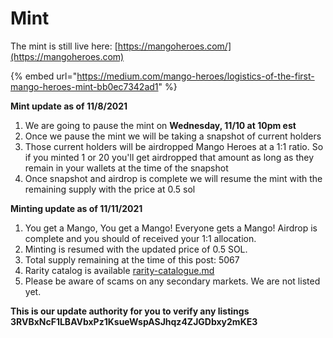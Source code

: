 # Mint

The mint is still live here: [https://mangoheroes.com/](https://mangoheroes.com)

{% embed url="https://medium.com/mango-heroes/logistics-of-the-first-mango-heroes-mint-bb0ec7342ad1" %}

**Mint update as of 11/8/2021**&#x20;

1. We are going to pause the mint on **Wednesday, 11/10 at 10pm est**
2. Once we pause the mint we will be taking a snapshot of current holders&#x20;
3. Those current holders will be airdropped Mango Heroes at a 1:1 ratio. So if you minted 1 or 20 you'll get airdropped that amount as long as they remain in your wallets at the time of the snapshot&#x20;
4. Once snapshot and airdrop is complete we will resume the mint with the remaining supply with the price at 0.5 sol

**Minting update as of 11/11/2021**&#x20;

1. You get a Mango, You get a Mango! Everyone gets a Mango! Airdrop is complete and you should of received your 1:1 allocation.&#x20;
2. Minting is resumed with the updated price of 0.5 SOL.&#x20;
3. Total supply remaining at the time of this post: 5067&#x20;
4. Rarity catalog is available [rarity-catalogue.md](rarity-catalogue.md "mention")
5. Please be aware of scams on any secondary markets. We are not listed yet.&#x20;



**This is our update authority for you to verify any listings 3RVBxNcF1LBAVbxPz1KsueWspASJhqz4ZJGDbxy2mKE3**
